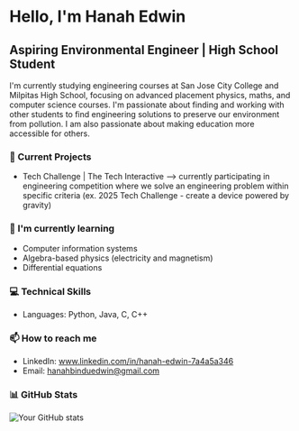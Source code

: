 # Hello, I'm Hanah Edwin
## Aspiring Environmental Engineer | High School Student

I'm currently studying engineering courses at San Jose City College and Milpitas High School, 
focusing on advanced placement physics, maths, and computer science courses.
I'm passionate about finding and working with other students to find engineering 
solutions to preserve our environment from pollution. I am also passionate about making education
more accessible for others.

### 🔭 Current Projects
- Tech Challenge | The Tech Interactive --> currently participating in engineering competition where we solve
an engineering problem within specific criteria (ex. 2025 Tech Challenge - create a device powered by
gravity)

### 🌱 I'm currently learning
- Computer information systems
- Algebra-based physics (electricity and magnetism)
- Differential equations

### 💻 Technical Skills
- Languages: Python, Java, C, C++

### 📫 How to reach me
- LinkedIn: www.linkedin.com/in/hanah-edwin-7a4a5a346
- Email: hanahbinduedwin@gmail.com

### 📊 GitHub Stats
![Your GitHub stats](https://github-readme-stats.vercel.app/api?username=HanahEdwin)
